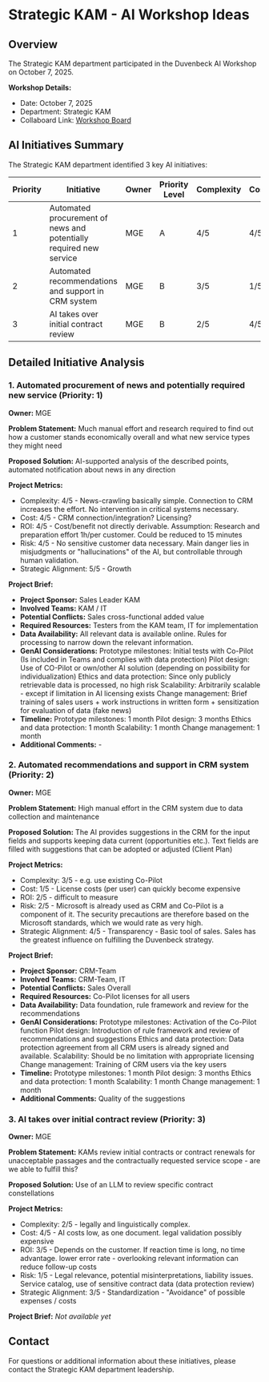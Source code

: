 # Strategic KAM - AI Workshop Ideas

## Overview

The Strategic KAM department participated in the Duvenbeck AI Workshop on October 7, 2025.

**Workshop Details:**

- Date: October 7, 2025
- Department: Strategic KAM
- Collaboard Link: [Workshop Board](https://web.collaboard.app/share/ZD9KFNqil-LmaJEc-47WtQ)

## AI Initiatives Summary

The Strategic KAM department identified 3 key AI initiatives:

| Priority | Initiative                                                                  | Owner | Priority Level | Complexity | Cost | ROI | Risk | Strategic |
| -------- | --------------------------------------------------------------------------- | ----- | -------------- | ---------- | ---- | --- | ---- | --------- |
| 1        | Automated procurement of news and potentially required new service | MGE   | A              | 4/5        | 4/5  | 4/5 | 4/5  | 5/5       |
| 2        | Automated recommendations and support in CRM system                 | MGE   | B              | 3/5        | 1/5  | 2/5 | 2/5  | 4/5       |
| 3        | AI takes over initial contract review                                     | MGE   | B              | 2/5        | 4/5  | 3/5 | 1/5  | 3/5       |

## Detailed Initiative Analysis

### 1. Automated procurement of news and potentially required new service (Priority: 1)

**Owner:** MGE

**Problem Statement:**
Much manual effort and research required to find out how a customer stands economically overall and what new service types they might need

**Proposed Solution:**
AI-supported analysis of the described points, automated notification about news in any direction

**Project Metrics:**

- Complexity: 4/5 - News-crawling basically simple. Connection to CRM increases the effort. No intervention in critical systems necessary.
- Cost: 4/5 - CRM connection/integration? Licensing?
- ROI: 4/5 - Cost/benefit not directly derivable. Assumption: Research and preparation effort 1h/per customer. Could be reduced to 15 minutes
- Risk: 4/5 - No sensitive customer data necessary. Main danger lies in misjudgments or "hallucinations" of the AI, but controllable through human validation.
- Strategic Alignment: 5/5 - Growth

**Project Brief:**

- **Project Sponsor:** Sales Leader KAM
- **Involved Teams:** KAM / IT
- **Potential Conflicts:** Sales cross-functional added value
- **Required Resources:** Testers from the KAM team, IT for implementation
- **Data Availability:** All relevant data is available online. Rules for processing to narrow down the relevant information.
- **GenAI Considerations:** Prototype milestones: Initial tests with Co-Pilot (Is included in Teams and complies with data protection)
  Pilot design: Use of CO-Pilot or own/other AI solution (depending on possibility for individualization) 
  Ethics and data protection: Since only publicly retrievable data is processed, no high risk
  Scalability: Arbitrarily scalable - except if limitation in AI licensing exists
  Change management: Brief training of sales users + work instructions in written form + sensitization for evaluation of data (fake news)
- **Timeline:** Prototype milestones: 1 month
  Pilot design: 3 months
  Ethics and data protection: 1 month
  Scalability: 1 month
  Change management: 1 month
- **Additional Comments:** -

### 2. Automated recommendations and support in CRM system (Priority: 2)

**Owner:** MGE

**Problem Statement:**
High manual effort in the CRM system due to data collection and maintenance

**Proposed Solution:**
The AI provides suggestions in the CRM for the input fields and supports keeping data current (opportunities etc.). Text fields are filled with suggestions that can be adopted or adjusted (Client Plan)

**Project Metrics:**

- Complexity: 3/5 - e.g. use existing Co-Pilot
- Cost: 1/5 - License costs (per user) can quickly become expensive
- ROI: 2/5 - difficult to measure
- Risk: 2/5 - Microsoft is already used as CRM and Co-Pilot is a component of it. The security precautions are therefore based on the Microsoft standards, which we would rate as very high.
- Strategic Alignment: 4/5 - Transparency - Basic tool of sales. Sales has the greatest influence on fulfilling the Duvenbeck strategy.

**Project Brief:**

- **Project Sponsor:** CRM-Team
- **Involved Teams:** CRM-Team, IT
- **Potential Conflicts:** Sales Overall
- **Required Resources:** Co-Pilot licenses for all users
- **Data Availability:** Data foundation, rule framework and review for the recommendations
- **GenAI Considerations:** Prototype milestones: Activation of the Co-Pilot function
  Pilot design: Introduction of rule framework and review of recommendations and suggestions
  Ethics and data protection: Data protection agreement from all CRM users is already signed and available.
  Scalability: Should be no limitation with appropriate licensing
  Change management: Training of CRM users via the key users
- **Timeline:** Prototype milestones: 1 month
  Pilot design: 3 months
  Ethics and data protection: 1 month
  Scalability: 1 month
  Change management: 1 month
- **Additional Comments:** Quality of the suggestions

### 3. AI takes over initial contract review (Priority: 3)

**Owner:** MGE

**Problem Statement:**
KAMs review initial contracts or contract renewals for unacceptable passages and the contractually requested service scope - are we able to fulfill this?

**Proposed Solution:**
Use of an LLM to review specific contract constellations

**Project Metrics:**

- Complexity: 2/5 - legally and linguistically complex.
- Cost: 4/5 - AI costs low, as one document. legal validation possibly expensive
- ROI: 3/5 - Depends on the customer. If reaction time is long, no time advantage. lower error rate - overlooking relevant information can reduce follow-up costs
- Risk: 1/5 - Legal relevance, potential misinterpretations, liability issues. Service catalog, use of sensitive contract data (data protection review)
- Strategic Alignment: 3/5 - Standardization - "Avoidance" of possible expenses / costs

**Project Brief:** _Not available yet_

## Contact

For questions or additional information about these initiatives, please contact the Strategic KAM department leadership.
